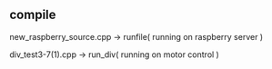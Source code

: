 ## compile

new_raspberry_source.cpp -> runfile( running on raspberry server )

div_test3-7(1).cpp -> run_div( running on motor control )
